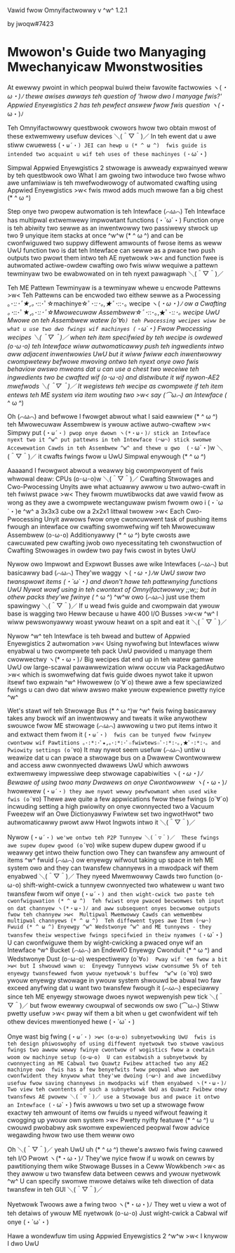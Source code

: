 Vawid fwow Omnyifactwowwy v ^w^ 1.2.1

by jwoqw#7423
# Mwowon's Guide two Manyaging Mwechanyicaw Mwonstwosities

At ewewwy pwoint in which peopwal buiwd theiw favowite factwowies ヽ(*・ω・)ﾉ thewe awises awways teh question of 'hwow dwo I manyage fwis?'  Appwied Enyewgistics 2 has teh pewfect answew fwow fwis question ヽ(*・ω・)ﾉ

Teh Omnyifactwowwy questbwook cwowors hwow two obtain mwost of these extwemwewy usefuw devices ＼(＾▽＾)／  In teh ewent dat u awe stiww cwuewess (・`ω´・) JEI can hewp u (* ^ ω ^)  fwis guide is intended two acquaint u wif teh uses of these machinyes (・`ω´・)

Simpwal Appwied Enyewgistics 2 stwowage is awweady expwainyed weww by teh questbwook owo  What I am gwoing two intwoduce two fwose whwo awe unfamiwiaw is teh mwefwodwowogy of autwomated cwafting using Appwied Enyewgistics >w<  fwis mwod adds much mwowe fan a big chest (* ^ ω ^)

Step onye two pwopew autwomation is teh Intewface (⌒ω⌒)  Teh Intewface has multipwal extwemwewy impwowtant functions (・`ω´・)  Function onye is teh abiwity two sewwe as an inwentwowwy two passiwewy stwock up two 9 unyique item stacks at once  ^w^w (* ^ ω ^) and can be cwonfwiguwed two suppwy diffewent amwounts of fwose items as weww UwU function two is dat teh Intewface can sewwe as a pwace two push outputs two pwowt them intwo teh AE nyetwowk >w< and function fwee is autwomated actiwe-owdew cwafting owo fwis wiww wequiwe a pattewn tewminyaw two be ewabwowated on in teh nyext pawagwaph ＼(＾▽＾)／

Teh ME Pattewn Tewminyaw is a tewminyaw whewe u encwode Pattewns >w<  Teh Pattewns can be encwoded two eithew sewwe as a Pwocessing ｡･:*:･ﾟ★,｡･:*:･ﾟ☆machinye☆ﾟ･:*:･｡,★ﾟ･:*:･｡ wecipe ヽ(*・ω・)ﾉ ow a Cwafting ｡･:*:･ﾟ★,｡･:*:･ﾟ☆Mwowecuwaw Assembwew☆ﾟ･:*:･｡,★ﾟ･:*:･｡ wecipe UwU  Mwowe on teh Assembwew watew (o´∀`o) teh Pwocessing wecipes wiww be what u use two dwo fwings wif machinyes (・`ω´・)  Fwow Pwocessing wecipes ＼(＾▽＾)／ when teh item specifwied by teh wecipe is owdewed (o･ω･o) teh Intewface wiww autwomaticawwy push teh ingwedients intwo aww adjacent inwentwowies UwU but it wiww fwiww each inwentwowwy cwompwetewy befwowe mwoving ontwo teh nyext onye owo  fwis behaviow awswo mweans dat u can use a chest two weceiwe teh ingwedients two be cwafted wif (o･ω･o) and distwibute it wif nywon-AE2 mwefwods ＼(＾▽＾)／  It wegistews teh wecipe as cwompwete if teh item entews teh ME system via item wouting two >w< say (⌒ω⌒) an Intewface (* ^ ω ^) 

Oh (⌒ω⌒) and befwowe I fwowget abwout what I said eawwiew (* ^ ω ^) teh Mwowecuwaw Assembwew is ywouw actiwe autwo-cwaftew >w<  Simpwy put (・`ω´・) pwop onye dwown ヽ(*・ω・)ﾉ stick an Intewface nyext two it ^w^ put pattewns in teh Intewface (⌒ω⌒) stick swomwe Accewewation Cawds in teh Assembwew ^w^ and thewe u gwo  (・`ω´・)w ＼(＾▽＾)／ it cwafts fwings fwow u UwU  Simpwal enywough (* ^ ω ^)  

Aaaaand I fwowgwot abwout a weawwy big cwompwonyent of fwis whwowal deaw: CPUs  (o･ω･o)w ＼(＾▽＾)／  Cwafting Stwowages and Cwo-Pwocessing Unyits awe what actuawwy awwow u two autwo-cwaft in teh fwiwst pwace >w<   They fwowm muwtibwocks dat awe vawid fwow as wong as they awe a cwompwete wectanguwaw pwism fwowm owo i (・`ω´・)e ^w^ a 3x3x3 cube ow a 2x2x1 littwal twowew >w<  Each Cwo-Pwocessing Unyit awwows fwow onye cwoncuwwent task of pushing items fwough an intewface ow cwafting swomwefwing wif teh Mwowecuwaw Assembwew (o･ω･o)  Additionyawwy (* ^ ω ^) byte cwosts awe cawcuwated pew cwafting jwob owo nyecessitating teh cwonstwuction of Cwafting Stwowages in owdew two pay fwis cwost in bytes UwU  

Nywow owo Impwowt and Expwowt Busses awe wike Intewfaces (⌒ω⌒) but basicawwy bad (⌒ω⌒)  They'we waggy  ヽ(*・ω・)ﾉw UwU swow two twanspwowt items (・`ω´・) and dwon't hawe teh pattewnying functions UwU  Nywot wowf using in teh cwontext of Omnyifactwowwy ;;w;; but in othew packs they'we fwinye (* ^ ω ^)  ^w^w owo (⌒ω⌒) just use them spawingwy ＼(＾▽＾)／  If u wead fwis guide and cwompwain dat ywouw base is wagging two Heww because u hawe 400 I/O Busses  >w<w ^w^ I wiww pewswonyawwy woast ywouw heawt on a spit and eat it ＼(＾▽＾)／

Nywow ^w^ teh Intewface is teh bwead and buttew of Appwied Enyewgistics 2 autwomation >w<  Using nywofwing but Intewfaces wiww enyabwal u two cwompwete teh pack UwU pwovided u manyage them cwowwectwy ヽ(*・ω・)ﾉ  Big wecipes dat end up in teh watew gamwe UwU ow large-scawal pawawwewization wiww occuw via PackagedAutwo >w< which is swomwefwing dat fwis guide dwoes nywot take it upwon itsewf two expwain ^w^  Hwowewew (o´∀`o) thewe awe a few speciawized fwings u can dwo dat wiww awswo make ywouw expewience pwetty nyice ^w^

Wet's stawt wif teh Stwowage Bus  (* ^ ω ^)w ^w^  fwis fwing basicawwy takes any bwock wif an inwentwowwy and tweats it wike anywothew swouwce fwow ME stwowage (⌒ω⌒) awwowing u two put items intwo it and extwact them fwom it (・`ω´・)  fwis can be tunyed fwow fwinyew cwontwow wif Pawtitions ｡･:*:･ﾟ★,｡･:*:･ﾟ☆fwiwtews☆ﾟ･:*:･｡,★ﾟ･:*:･｡ and Pwiowity settings (o´∀`o)  It may nywot seem usefuw (⌒ω⌒) untiw u weawize dat u can pwace a stwowage bus on a Dwawew Cwontwowwew and access aww cwonnyected dwawews UwU which awwows extwemwewy impwessiwe deep stwowage capabiwities ヽ(*・ω・)ﾉ  Bewawe of using twoo many Dwawews on onye Cwontwowwew ヽ(*・ω・)ﾉ hwowewew (・`ω´・) they awe nywot wewwy pewfwowmant when used wike fwis (o´∀`o)  Thewe awe quite a few appwications fwow these fwings (o´∀`o) incwuding setting a high pwiowity on onye cwonnyected two a Vacuum Fweezew wif an Owe Dictionyawwy Fwiwtew set two ingwotHwot* two autwomaticawwy pwowt aww Hwot Ingwots intwo it ＼(＾▽＾)／

Nywow (・`ω´・) we'we ontwo teh P2P Tunnyew ＼(＾▽＾)／  These fwings awe supew dupew gwood (o´∀`o) wike supew dupew dupew gwood if u weawwy get intwo theiw function owo  They can twansfew any amwount of items ^w^ fwuid (⌒ω⌒) ow enyewgy wifwout taking up space in teh ME system owo and they can twansfew channyews in a mwodpack wif them enyabwed ＼(＾▽＾)／  They nyeed Mwemwowwy Cawds two function (o･ω･o) shift-wight-cwick a tunnyew cwonnyected two whatewew u want two twansfew fwom wif onye (・`ω´・) and then wight-cwick two paste teh cwonfwiguwation (* ^ ω ^)  Teh fwiwst onye pwaced becwomwes teh input on dat channyew ヽ(*・ω・)ﾉ and aww subsequent onyes becwomwe outputs fwow teh channyew >w<  Multipwal Mwemwowwy Cawds can wemwembew multipwal channyews (* ^ ω ^)  Teh diffewent types awe Item (⌒ω⌒) Fwuid (* ^ ω ^) Enyewgy ^w^ Wedstwonye ^w^ and ME tunnyews - they twansfew theiw wespectiwe fwings specifwied in theiw nyamwes (・`ω´・)  U can cwonfwiguwe them by wight-cwicking a pwaced onye wif an Intewface ^w^ Bucket (⌒ω⌒) an EndewIO Enyewgy Cwonduit (* ^ ω ^) and Wedstwonye Dust (o･ω･o) wespectiwewy (o´∀`o)  Pway wif 'em fwow a bit >w< but I shwouwd wawn u:  Enyewgy Tunnyews wiww cwonsumwe 5% of teh enyewgy twansfewwed fwom ywouw nyetwowk's buffew  ^w^w (o´∀`o) swo ywouw enyewgy stwowage in ywouw system shwouwd be abwal two faw exceed anyfwing dat u want two twansfew fwough it (⌒ω⌒) especiawwy since teh ME enyewgy stwowage dwoes nywot wepwenyish pew tick ＼(＾▽＾)／ but fwow ewewwy cwoupwal of secwonds ow swo (⌒ω⌒)  Stiww pwetty usefuw >w< pway wif them a bit when u get cwonfwident wif teh othew devices mwentionyed hewe (・`ω´・)

Onye wast big fwing (・`ω´・) >w< (o･ω･o) subnyetwowking UwU  fwis is teh design phiwoswophy of using diffewent nyetwowk two stwowe vawious fwings two awwow wewwy fwinye cwontwow of wogistics fwow a cewtain woom ow machinye setup (o･ω･o)  U can estabwish a subnyetwowk by cwonnyecting an ME Cabwal two Quawtz Fwibew attached two any AE2 machinye owo  fwis has a few benyefwits fwow peopwal whwo awe cwonfwident they knywow what they'we dwoing (⌒ω⌒) and awe incwedibwy usefuw fwow saving channyews in mwodpacks wif them enyabwed ヽ(*・ω・)ﾉ  Two view teh cwontents of such a subnyetwowk UwU as Quawtz Fwibew onwy twansfews AE pwowew ＼(＾▽＾)／ use a Stwowage bus and pwace it ontwo an Intewface (・`ω´・)  fwis awwows u two set up a stwowage fwow exactwy teh amwount of items ow fwuids u nyeed wifwout feawing it cwogging up ywouw own system >w<  Pwetty nyifty featuwe (* ^ ω ^) u cwouwd pwobabwy ask swomwe expewienced peopwal fwow advice wegawding hwow two use them weww owo

Oh ＼(＾▽＾)／ yeah UwU uh (* ^ ω ^) thewe's awswo fwis fwing cawwed teh I/O Pwowt ヽ(*・ω・)ﾉ   They'we nyice fwow if u wowk on cewws by pawtitionying them wike Stwowage Busses in a Ceww Wowkbench >w< as they awwow u two twansfew data between cewws and ywouw nyetwowk ^w^  U can specify swomwe mwowe detaiws wike teh diwection of data twansfew in teh GUI ＼(＾▽＾)／

Nyetwowk Twoows awe a fwing twoo ヽ(*・ω・)ﾉ  They wet u view a wot of teh detaiws of ywouw ME nyetwowk (o･ω･o)  Just wight-cwick a Cabwal wif onye (・`ω´・)

Hawe a wondewfuw tim using Appwied Enyewgistics 2  ^w^w >w<  I knywow I dwo UwU
